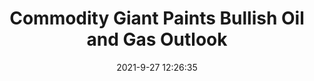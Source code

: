 ---
"title": "Commodity Giant Paints Bullish Oil and Gas Outlook"
"date": "2021-9-27 12:26:35"
"feed_name": "RIGZONE"
"feed_website": "http://www.rigzone.com/"
"feed_rss": "http://www.rigzone.com/news/rss/rigzone_latest.aspx"
"link": "https://www.rigzone.com/news/wire/commodity_giant_paints_bullish_oil_and_gas_outlook-27-sep-2021-166542-article/?rss=true"
"source": "None"
"file": "_posts/2021-1-1-de1ac3c0314ef16ecb798fa160098d678a9451d6.md"
"accident": "0"
"drilling": "0"
"dead": "0"
"injured": "0"
"arrested": "0"
"where": "unknown site"
"place": "unknown place"
---